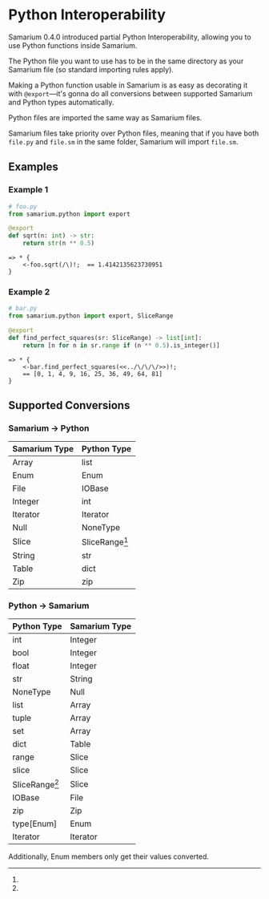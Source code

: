 # Python Interoperability

Samarium 0.4.0 introduced partial Python Interoperability, allowing you to use
Python functions inside Samarium.

The Python file you want to use has to be in the same directory as your Samarium
file (so standard importing rules apply).

Making a Python function usable in Samarium is as easy as decorating it with
`@export`—it's gonna do all conversions between supported Samarium and Python
types automatically.

Python files are imported the same way as Samarium files.

Samarium files take priority over Python files, meaning that if you have both
`file.py` and `file.sm` in the same folder, Samarium will import `file.sm`.

## Examples

### Example 1
```py
# foo.py
from samarium.python import export

@export
def sqrt(n: int) -> str:
    return str(n ** 0.5)
```
```sm
=> * {
    <-foo.sqrt(/\)!;  == 1.4142135623730951
}
```

### Example 2
```py
# bar.py
from samarium.python import export, SliceRange

@export
def find_perfect_squares(sr: SliceRange) -> list[int]:
    return [n for n in sr.range if (n ** 0.5).is_integer()]
```
```sm
=> * {
    <-bar.find_perfect_squares(<<../\/\/\/>>)!;
    == [0, 1, 4, 9, 16, 25, 36, 49, 64, 81]
}
```

## Supported Conversions

### Samarium → Python
Samarium Type | Python Type
---           | ---
Array         | list
Enum          | Enum
File          | IOBase
Integer       | int
Iterator      | Iterator
Null          | NoneType
Slice         | SliceRange[^1]
String        | str
Table         | dict
Zip           | zip

[^1]: 

### Python → Samarium
Python Type    | Samarium Type
---            | ---
int            | Integer
bool           | Integer
float          | Integer
str            | String
NoneType       | Null
list           | Array
tuple          | Array
set            | Array
dict           | Table
range          | Slice
slice          | Slice
SliceRange[^1] | Slice
IOBase         | File
zip            | Zip
type[Enum]     | Enum
Iterator       | Iterator

Additionally, Enum members only get their values converted.

[^1]: Samarium Slices can act as both Python `range`s and `slice`s, therefore a
`SliceRange` object is being returned. It only has 2 properties, `range` and
`slice`, which return exactly those objects.